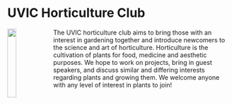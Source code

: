# UVIC Horticulture Club
<img align="left" src="https://onlineacademiccommunity.uvic.ca/horticultureuvic/wp-content/uploads/sites/7109/2022/07/B5BC33C3-7346-4C0D-929C-A87D60671AD8-scaled.jpeg" width=20%/>
The UVIC horticulture club aims to bring those with an interest in gardening together and introduce newcomers to the science and art of horticulture.  
Horticulture is the cultivation of plants for food, medicine and aesthetic purposes. We hope to work on projects, bring in guest speakers, and discuss similar and differing interests regarding plants and growing them. We welcome anyone with any level of interest in plants to join!  
